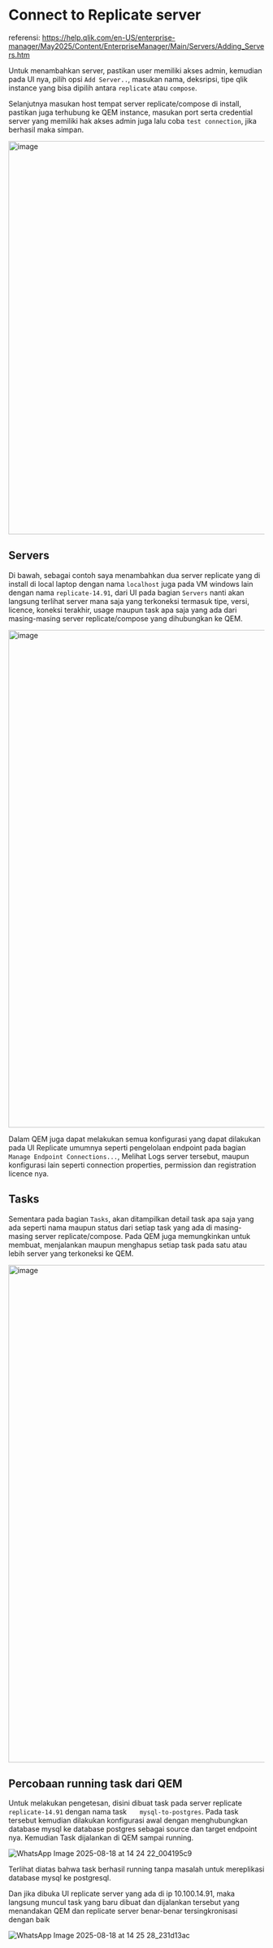 # Connect to Replicate server

referensi: https://help.qlik.com/en-US/enterprise-manager/May2025/Content/EnterpriseManager/Main/Servers/Adding_Servers.htm

Untuk menambahkan server, pastikan user memiliki akses admin, kemudian pada UI nya, pilih opsi `Add Server..`, masukan nama, deksripsi, tipe qlik instance yang bisa dipilih antara `replicate` atau `compose`.

Selanjutnya masukan host tempat server replicate/compose di install, pastikan juga terhubung ke QEM instance, masukan port serta credential server yang memiliki hak akses admin juga lalu coba  `test connection`, jika berhasil maka simpan.

<img width="699" height="773" alt="image" src="https://github.com/user-attachments/assets/48c81f8b-34f2-4e3c-a872-b615d0faf937" />

## Servers
Di bawah, sebagai contoh saya menambahkan dua server replicate yang di install di local laptop dengan nama `localhost` juga pada VM windows lain dengan nama `replicate-14.91`, dari UI pada bagian `Servers` nanti akan langsung terlihat server mana saja yang terkoneksi termasuk tipe, versi, licence, koneksi terakhir, usage maupun task apa saja yang ada dari masing-masing server replicate/compose yang dihubungkan ke QEM.

<img width="1919" height="978" alt="image" src="https://github.com/user-attachments/assets/07162271-23c6-4860-abdd-010ce5181544" />

Dalam QEM juga dapat melakukan semua konfigurasi yang dapat dilakukan pada UI Replicate umumnya seperti pengelolaan endpoint pada bagian `Manage Endpoint Connections...`, Melihat Logs server tersebut, maupun konfigurasi lain seperti connection properties, permission dan registration licence nya.

## Tasks
Sementara pada bagian `Tasks`, akan ditampilkan detail task apa saja yang ada seperti nama maupun status dari setiap task yang ada di masing-masing server replicate/compose. Pada QEM juga memungkinkan untuk membuat, menjalankan maupun menghapus setiap task pada satu atau lebih server yang terkoneksi ke QEM.

<img width="1919" height="978" alt="image" src="https://github.com/user-attachments/assets/ea786538-ca4d-4b96-8319-512a445a1c6f" />

## Percobaan running task dari QEM

Untuk melakukan pengetesan, disini dibuat task pada server replicate `replicate-14.91` dengan nama task `	mysql-to-postgres`. Pada task tersebut kemudian dilakukan konfigurasi awal dengan menghubungkan database mysql ke database postgres sebagai source dan target endpoint nya. Kemudian Task dijalankan di QEM sampai running.

![WhatsApp Image 2025-08-18 at 14 24 22_004195c9](https://github.com/user-attachments/assets/c6ee9988-88a0-4b7a-bbd3-dcba907df93c)

Terlihat diatas bahwa task berhasil running tanpa masalah untuk mereplikasi database mysql ke postgresql.

Dan jika dibuka UI replicate server yang ada di ip 10.100.14.91, maka langsung muncul task yang baru dibuat dan dijalankan tersebut yang menandakan QEM dan replicate server benar-benar tersingkronisasi dengan baik

![WhatsApp Image 2025-08-18 at 14 25 28_231d13ac](https://github.com/user-attachments/assets/e40bba68-1597-4062-a9e0-0240ec5266dd)

